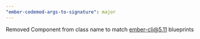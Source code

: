 ```yaml
---
"ember-codemod-args-to-signature": major
---
```


Removed Component from class name to match ember-cli@5.11 blueprints
